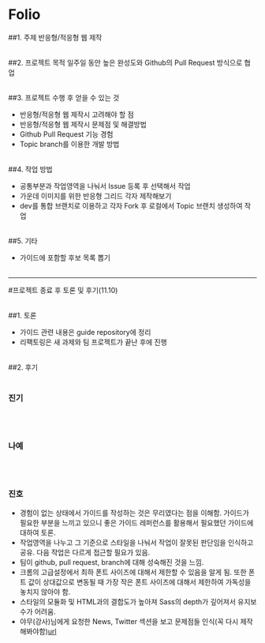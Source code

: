 # Folio
##1. 주제
반응형/적응형 웹 제작
<br><br>

##2. 프로젝트 목적
일주일 동안 높은 완성도와 Github의 Pull Request 방식으로 협업
<br><br>

##3. 프로젝트 수행 후 얻을 수 있는 것
 - 반응형/적응형 웹 제작시 고려해야 할 점
 - 반응형/적응형 웹 제작시 문제점 및 해결방법
 - Github Pull Request 기능 경험
 - Topic branch를 이용한 개발 방법
<br><br>

##4. 작업 방법
 - 공통부분과 작업영역을 나눠서 Issue 등록 후 선택해서 작업
 - 가운데 이미지를 위한 반응형 그리드 각자 제작해보기
 - dev를 통합 브랜치로 이용하고 각자 Fork 후 로컬에서 Topic 브랜치 생성하여 작업
 <br><br>
 
##5. 기타
 - 가이드에 포함할 후보 목록 뽑기
<br><br>

---

#프로젝트 종료 후 토론 및 후기(11.10)
<br><br>

##1. 토론 
 - 가이드 관련 내용은 guide repository에 정리
 - 리팩토링은 새 과제와 팀 프로젝트가 끝난 후에 진행
<br><br>

##2. 후기
<br><br>

### 진기

<br><br>
### 나예

<br><br>
### 진호
 - 경험이 없는 상태에서 가이드를 작성하는 것은 무리였다는 점을 이해함. 가이드가 필요한 부분을 느끼고 있으니 좋은 가이드 레퍼런스를 활용해서 필요했던 가이드에 대하여 토론.
 - 작업영역을 나누고 그 기준으로 스타일을 나눠서 작업이 잘못된 판단임을 인식하고 공유. 다음 작업은 다르게 접근할 필요가 있음.
 - 팀이 github, pull request, branch에 대해 성숙해진 것을 느낌.
 - 크롬의 고급설정에서 최하 폰트 사이즈에 대해서 제한할 수 있음을 알게 됨. 또한 폰트 값이 상대값으로 변동될 때 가장 작은 폰트 사이즈에 대해서 제한하여 가독성을 놓치지 않아야 함.
 - 스타일의 모듈화 및 HTML과의 결합도가 높아져 Sass의 depth가 깊어져서 유지보수가 어려움.
 - 야무(강사)님에게 요청한 News, Twitter 섹션을 보고 문제점들 인식(꼭 다시 제작해봐야함)[url](https://github.com/yamoo9/FDS/tree/master/2nd/DAY25/Folio)
